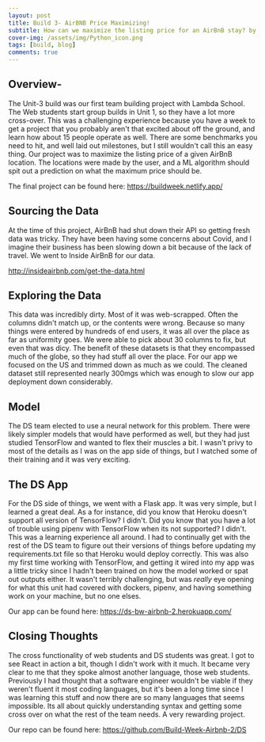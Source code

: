 ```yaml
---
layout: post
title: Build 3- AirBNB Price Maximizing!
subtitle: How can we maximize the listing price for an AirBnB stay? by Rob Bennett
cover-img: /assets/img/Python_icon.png
tags: [build, blog]
comments: true
---
```


## Overview-
The Unit-3 build was our first team building project with Lambda School. The Web students start group builds in Unit 1, so they have a lot more cross-over. This was a challenging experience because you have a week to get a project that you probably aren't that excited about off the ground, and learn how about 15 people operate as well. There are some benchmarks you need to hit, and well laid out milestones, but I still wouldn't call this an easy thing. 
Our project was to maximize the listing price of a given AirBnB location. The locations were made by the user, and a ML algorithm should spit out a prediction on what the maximum price should be.

The final project can be found here: https://buildweek.netlify.app/
  

## Sourcing the Data
At the time of this project, AirBnB had shut down their API so getting fresh data was tricky. They have been having some concerns about Covid, and I imagine their business has been slowing down a bit because of the lack of travel. We went to Inside AirBnB for our data.

http://insideairbnb.com/get-the-data.html

## Exploring the Data
This data was incredibly dirty. Most of it was web-scrapped. Often the columns didn't match up, or the contents were wrong. Because so many things were entered by hundreds of end users, it was all over the place as far as uniformity goes. We were able to pick about 30 columns to fix, but even that was dicy. The benefit of these datasets is that they encompassed much of the globe, so they had stuff all over the place. 
For our app we focused on the US and trimmed down as much as we could. The cleaned dataset still represented nearly 300mgs which was enough to slow our app deployment down considerably. 

## Model
The DS team elected to use a neural network for this problem. There were likely simpler models that would have performed as well, but they had just studied TensorFlow and wanted to flex their muscles a bit. I wasn't privy to most of the details as I was on the app side of things, but I watched some of their training and it was very exciting. 

## The DS App
For the DS side of things, we went with a Flask app. It was very simple, but I learned a great deal. As a for instance, did you know that Heroku doesn't support all version of TensorFlow? I didn't. Did you know that you have a lot of trouble using pipenv with TensorFlow when its not supported? I didn't. This was a learning experience all around. I had to continually get with the rest of the DS team to figure out their versions of things before updating my requirements.txt file so that Heroku would deploy correctly. 
This was also my first time working with TensorFlow, and getting it wired into my app was a little tricky since I hadn't been trained on how the model worked or spat out outputs either. It wasn't terribly challenging, but was *really* eye opening for what this unit had covered with dockers, pipenv, and having something work on your machine, but no one elses.

Our app can be found here: https://ds-bw-airbnb-2.herokuapp.com/

## Closing Thoughts
The cross functionality of web students and DS students was great. I got to see React in action a bit, though I didn't work with it much. It became very clear to me that they spoke almost another language, those web students. Previously I had thought that a software engineer wouldn't be viable if they weren't fluent it most coding languages, but it's been a long time since I was learning this stuff and now there are so many languages that seems impossible. Its all about quickly understanding syntax and getting some cross over on what the rest of the team needs. A very rewarding project.

Our repo can be found here: https://github.com/Build-Week-Airbnb-2/DS
